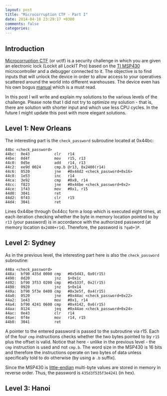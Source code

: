 ```yaml
---
layout: post
title: "Microcorruption CTF - Part I"
date: 2014-04-18 23:29:17 +0300
comments: false
categories: 
---
```


Introduction
------------
[Microcorruption CTF](https://microcorruption.com) (or uctf) is a security challenge in which you are given an electronic lock (Lockit all LockIT Pro) based on the [TI MSP430](http://en.wikipedia.org/wiki/TI_MSP430) microcontroller and a debugger connected to it. The objective is to find inputs that will unlock the device in order to allow access to your operatives scattered around the world into different warehouses. The device even has his own bogus [manual](https://microcorruption.com/manual.pdf) which is a must read.

In this post I will write and explain my solutions to the various levels of the challenge. Please note that I did not try to optimize my solution - that is, there are solution with shorter input and which use less CPU cycles. In the future I might update this post with more elegant solutions.

Level 1: New Orleans
--------------------
The interesting part is the `check_password` subroutine located at 0x44bc:
```
44bc <check_password>
44bc:  0e43           clr   r14
44be:  0d4f           mov   r15, r13
44c0:  0d5e           add   r14, r13
44c2:  ee9d 0024      cmp.b @r13, 0x2400(r14)
44c6:  0520           jne   #0x44d2 <check_password+0x16>
44c8:  1e53           inc   r14
44ca:  3e92           cmp   #0x8, r14
44cc:  f823           jne   #0x44be <check_password+0x2>
44ce:  1f43           mov   #0x1, r15
44d0:  3041           ret
44d2:  0f43           clr   r15
44d4:  3041           ret
```
Lines 0x44be through 0x44cc form a loop which is executed eight times, at each iteration checking whether the byte in memory location pointed to by `r13` (your password) is in accordance with the authorized password (at memory location `0x2400+r14`). Therefore, the password is `?qa0+]P`.

Level 2: Sydney
---------------
As in the previous level, the interesting part here is also the `check_password` subroutine:
```
448a <check_password>
448a:  bf90 435d 0000 cmp   #0x5d43, 0x0(r15)
4490:  0d20           jnz   $+0x1c
4492:  bf90 3f53 0200 cmp   #0x533f, 0x2(r15)
4498:  0920           jnz   $+0x14
449a:  bf90 5f3e 0400 cmp   #0x3e5f, 0x4(r15)
44a0:  0520           jne   #0x44ac <check_password+0x22>
44a2:  1e43           mov   #0x1, r14
44a4:  bf90 4241 0600 cmp   #0x4142, 0x6(r15)
44aa:  0124           jeq   #0x44ae <check_password+0x24>
44ac:  0e43           clr   r14
44ae:  0f4e           mov   r14, r15
44b0:  3041           ret
```
A pointer to the entered password is passed to the subroutine via r15. Each of the four `cmp` instructions checks whether the two bytes pointed to by `r15` plus the offset is valid. Notice that here - unlike in the previous level - the `cmp` instruction is used and not `cmp.b`. The word size in the MSP430 is 16 bits and therefore the instructions operate on two bytes of data unless specifically told to do otherwise (by using a `.b` suffix).

Since the MSP430 is [little-endian](http://en.wikipedia.org/wiki/Endianness) multi-byte values are stored in memory in reverse order. Thus, the password is `435d3f535f3e4241` (in hex).

Level 3: Hanoi
--------------


